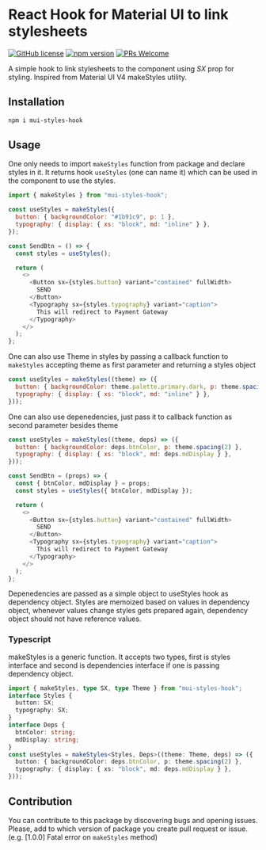 # React Hook for Material UI to link stylesheets

[![GitHub license](https://img.shields.io/npm/l/mui-styles-hook.svg?style=flat&color=blue)](https://www.npmjs.com/package/mui-styles-hook) [![npm version](https://img.shields.io/npm/v/mui-styles-hook.svg?style=flat)](https://www.npmjs.com/package/mui-styles-hook) [![PRs Welcome](https://img.shields.io/badge/PRs-welcome-brightgreen.svg)](https://www.npmjs.com/package/mui-styles-hook)

A simple hook to link stylesheets to the component using _SX_ prop for styling.
Inspired from Material UI V4 makeStyles utility.

## Installation

```bash
npm i mui-styles-hook
```

## Usage

One only needs to import `makeStyles` function from package and declare styles in it. It returns hook `useStyles` (one can name it) which can be used in the component to use the styles.

```javascript
import { makeStyles } from "mui-styles-hook";

const useStyles = makeStyles({
  button: { backgroundColor: "#1b91c9", p: 1 },
  typography: { display: { xs: "block", md: "inline" } },
});

const SendBtn = () => {
  const styles = useStyles();

  return (
    <>
      <Button sx={styles.button} variant="contained" fullWidth>
        SEND
      </Button>
      <Typography sx={styles.typography} variant="caption">
        This will redirect to Payment Gateway
      </Typography>
    </>
  );
};
```

One can also use Theme in styles by passing a callback function to `makeStyles` accepting theme as first parameter and returning a styles object

```javascript
const useStyles = makeStyles((theme) => ({
  button: { backgroundColor: theme.palette.primary.dark, p: theme.spacing(2) },
  typography: { display: { xs: "block", md: "inline" } },
}));
```

One can also use depenedencies, just pass it to callback function as second parameter besides theme

```javascript
const useStyles = makeStyles((theme, deps) => ({
  button: { backgroundColor: deps.btnColor, p: theme.spacing(2) },
  typography: { display: { xs: "block", md: deps.mdDisplay } },
}));

const SendBtn = (props) => {
  const { btnColor, mdDisplay } = props;
  const styles = useStyles({ btnColor, mdDisplay });

  return (
    <>
      <Button sx={styles.button} variant="contained" fullWidth>
        SEND
      </Button>
      <Typography sx={styles.typography} variant="caption">
        This will redirect to Payment Gateway
      </Typography>
    </>
  );
};
```

Depenedencies are passed as a simple object to useStyles hook as dependency object. Styles are memoized based on values in dependency object, whenever values change styles gets prepared again, dependency object should not have reference values.

### Typescript

makeStyles is a generic function. It accepts two types, first is styles interface and second is dependencies interface if one is passing dependency object.

```typescript
import { makeStyles, type SX, type Theme } from "mui-styles-hook";
interface Styles {
  button: SX;
  typography: SX;
}
interface Deps {
  btnColor: string;
  mdDisplay: string;
}
const useStyles = makeStyles<Styles, Deps>((theme: Theme, deps) => ({
  button: { backgroundColor: deps.btnColor, p: theme.spacing(2) },
  typography: { display: { xs: "block", md: deps.mdDisplay } },
}));
```

## Contribution

You can contribute to this package by discovering bugs and opening issues. Please, add to which version of package you create pull request or issue. (e.g. [1.0.0] Fatal error on `makeStyles` method)
